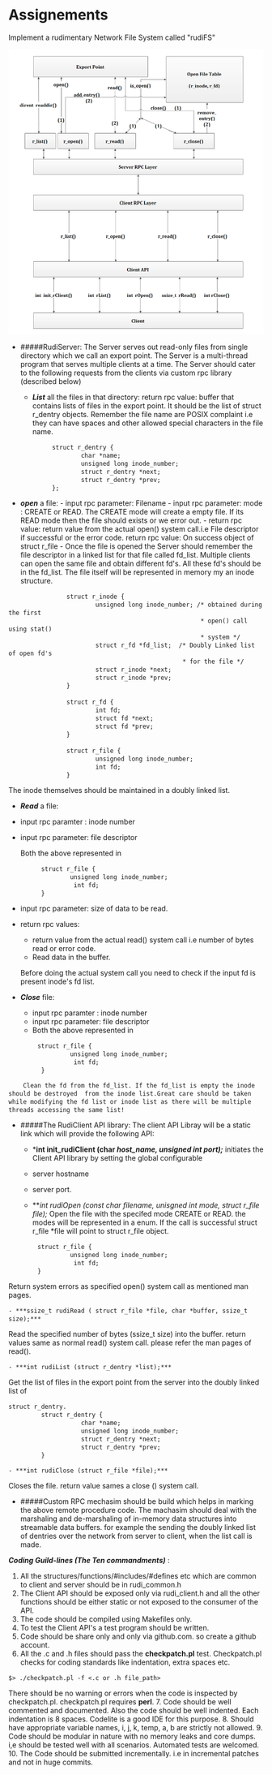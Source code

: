 # Assignements

Implement a rudimentary Network File System called "rudiFS"

![alt text](https://github.com/Sathyendra12/Assignements/blob/master/img/rudi_FS_microdesign_update1.jpg "")

- #####RudiServer:
The Server serves out read-only files from single directory which we call an export point. The Server is a multi-thread program that serves multiple clients at a time.
The Server should cater to the following requests from the clients via custom rpc library (described below)

    - ***List*** all the files in that directory: return rpc value: buffer that contains lists of files in the export point. It should be the list of struct r_dentry objects.
Remember the file name are POSIX complaint i.e they can have spaces and other allowed special characters in the file name. 

```
            struct r_dentry {
                    char *name;
                    unsigned long inode_number;
                    struct r_dentry *next;
                    struct r_dentry *prev;
            };
```

   - ***open*** a file:
    - input rpc parameter: Filename
    - input rpc parameter: mode : CREATE  or READ. The CREATE mode will create a empty file. If its READ mode then the file should exists or we error out.
    - return rpc value: return value from the actual open() system call.i.e File descriptor if successful or the error code. return rpc value: On success object of struct r_file 
    - Once the file is opened the Server should remember the file descriptor in a linked list for that file called fd_list. Multiple clients can open the same file and obtain different fd's. All these fd's should be in the fd_list. The file itself will be represented in memory my an inode structure.

```
                struct r_inode {
                        unsigned long inode_number; /* obtained during the first 
                                                     * open() call using stat()
                                                     * system */
                        struct r_fd *fd_list;  /* Doubly Linked list of open fd's
                                                * for the file */
                        struct r_inode *next;
                        struct r_inode *prev;
                }

                struct r_fd {
                        int fd;
                        struct fd *next;
                        struct fd *prev;
                }

                struct r_file {
                        unsigned long inode_number;       
                        int fd;
                }  
```
The inode themselves should be maintained in a doubly linked list.
- ***Read*** a file:
 - input rpc paramter : inode number
 - input rpc parameter: file descriptor

    Both the above represented in
```
         struct r_file {
                 unsigned long inode_number;       
                  int fd;
         }
```
  - input rpc parameter: size of data to be read.
  - return rpc values:
    - return value from the actual read() system call i.e number of bytes read or error code.
    - Read data in the buffer.

    Before doing the actual system call you need to check if the input fd is present      inode's fd list.
  
- ***Close*** file:
    - input rpc paramter : inode number
    - input rpc parameter: file descriptor
    - Both the above represented in 
```
        struct r_file {
                 unsigned long inode_number;       
                  int fd;
         }
```
        Clean the fd from the fd_list. If the fd_list is empty the inode should be destroyed  from the inode list.Great care should be taken while modifying the fd list or inode list as there will be multiple threads accessing the same list!


- #####The RudiClient API library:
The client API Libray will be a static link which will provide the following API:

    - ***int init_rudiClient (char *host_name, unsigned int port);***
initiates the Client API library by setting the global configurable
     - server hostname
     - server port. 

    - ***int rudiOpen (const char *filename, unisgned int mode, struct r_file *file);*** 
Open the file with the specifed mode CREATE or READ. the modes will be represented in a enum. If the call is successful struct r_file *file will point to struct r_file object.
```
        struct r_file {
                 unsigned long inode_number;       
                  int fd;
        }
```
Return system errors as specified open() system call as mentioned man pages. 

    - ***ssize_t rudiRead ( struct r_file *file, char *buffer, ssize_t size);***
Read the specified number of bytes (ssize_t size) into the buffer. return values same as normal read() system call. please refer the man pages of read().

    - ***int rudiList (struct r_dentry *list);***
Get the list of files in the export point from the server into the doubly linked list of
```
struct r_dentry.
         struct r_dentry {
                    char *name;
                    unsigned long inode_number;
                    struct r_dentry *next;
                    struct r_dentry *prev;
         }
```

    - ***int rudiClose (struct r_file *file);***
Closes the file. return value sames a close () system call.

- #####Custom RPC mechasim
should be build which helps in marking the above remote procedure code. The machasim should deal with the marshaling and de-marshaling of in-memory data structures into streamable data buffers.
for example the sending the doubly linked list of dentries over the network from server to client, when the list call is made.

___Coding Guild-lines (The Ten commandments)___ :
1. All the structures/functions/#includes/#defines etc which are common to client and server should be in rudi_common.h
2. The Client API should be exposed only via rudi_client.h and all the other functions should be either static or not exposed to the consumer of the API.
3. The code should be compiled using Makefiles only.
4. To test the Client API's a test program should be written.
5. Code should be share only and only via github.com. so create a github account.
6. All the .c and .h files should pass the **checkpatch.pl** test. Checkpatch.pl checks    for coding standards like indentation, extra spaces etc.
```   
$> ./checkpatch.pl -f <.c or .h file_path>
```
There should be no warning or errors when the code is inspected by    
    checkpatch.pl. checkpatch.pl requires **perl**.
7. Code should be well commented and documented. Also the code should be well indented. Each indentation is 8 spaces. Codelite is a good IDE for this purpose.
8. Should have appropriate  variable names, i, j, k, temp, a, b are strictly not allowed.
9. Code should be modular in nature with no memory leaks and core dumps. i,e should be tested well with all scenarios. Automated tests are welcomed.
10. The Code should be submitted incrementally. i.e in incremental patches and not in huge commits.



